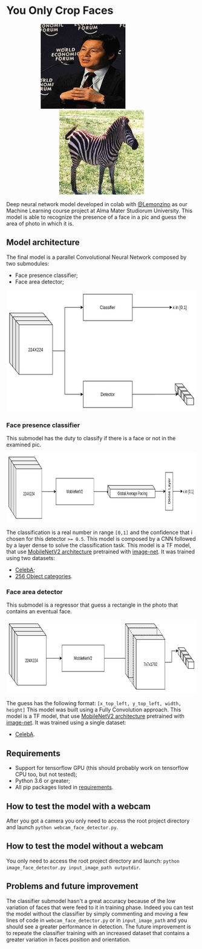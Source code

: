 # You Only Crop Faces
<p align="center"><img width="224" height="224" src="images/man.gif">
  &nbsp;&nbsp;&nbsp;&nbsp;&nbsp;&nbsp;&nbsp;&nbsp;&nbsp;&nbsp;&nbsp;&nbsp;&nbsp;&nbsp;&nbsp;&nbsp;&nbsp;&nbsp;&nbsp;&nbsp;&nbsp;&nbsp;&nbsp;&nbsp;
  <img width="224" height="224" src="images/zebra.gif"></p>

Deep neural network model developed in colab with [@Lemonzino](https://github.com/Lemonzino) as our Machine Learning course project at Alma Mater Studiorum University.
This model is able to recognize the presence of a face in a pic and guess the area of photo in which it is.

## Model architecture
The final model is a parallel Convolutional Neural Network composed by two submodules:
- Face presence classifier;
- Face area detector;

<p align="center"><img width="621" height="321" src="images/total_model.jpg"></p>

### Face presence classifier
This submodel has the duty to classify if there is a face or not in the examined pic.

<p align="center"><img width="808" height="184" src="images/classifier.jpg"></p>

The classification is a real number in range `[0,1]` and the confidence that i chosen for this detector  `>= 0.5`.
This model is composed by a CNN followed by a layer dense to solve the classification task.
This model is a TF model, that use [MobileNetV2 architecture](https://arxiv.org/pdf/1801.04381.pdf) pretrained with [image-net](http://www.image-net.org/).
It was trained using two datasets: 
- [CelebA](http://mmlab.ie.cuhk.edu.hk/projects/CelebA.html);
- [256 Object categories](http://www.vision.caltech.edu/Image_Datasets/Caltech256/).


### Face area detector
This submodel is a regressor that guess a rectangle in the photo that contains an eventual face.

<p align="center"><img width="721" height="195" src="images/detector.jpg"></p>


The guess has the following format: 
`[x_top_left, y_top_left, width, height]`
This model was built using a Fully Convolution approach.
This model is a TF model, that use [MobileNetV2 architecture](https://arxiv.org/pdf/1801.04381.pdf) pretrained with [image-net](http://www.image-net.org/).
It was trained using a single dataset: 
- [CelebA](http://mmlab.ie.cuhk.edu.hk/projects/CelebA.html).

## Requirements
- Support for tensorflow GPU (this should probably work on tensorflow CPU too, but not tested);
- Python 3.6 or greater;
- All pip packages listed in [requirements](requirements.txt).

## How to test the model with a webcam
After you got a camera you only need to access the root project directory and launch
`python webcam_face_detector.py`.

## How to test the model without a webcam
You only need to access the root project directory and launch:
`python image_face_detector.py input_image_path outputdir`.

## Problems and future improvement
The classifier submodel hasn't a great accuracy because of the low variation of faces that were feed to it in training phase.
Indeed you can test the model without the classifier by simply commenting and moving a few lines of code in 
`webcam_face_detector.py` or in `input_image_path` and you should see a greater performance in detection.
The future improvement is to repeate the classifier training with an increased dataset that contains a greater variation in faces position and orientation.


